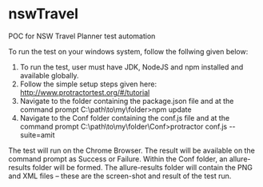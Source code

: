 # nswTravel
POC for NSW Travel Planner test automation

To run the test on your windows system, follow the follwing given below:
1. To run the test, user must have JDK, NodeJS and npm installed and available globally.
2. Follow the simple setup steps given here: http://www.protractortest.org/#/tutorial
3. Navigate to the folder containing the package.json file and at the command prompt C:\path\to\my\folder>npm update
4. Navigate to the Conf folder containing the conf.js file and at the command prompt 
C:\path\to\my\folder\Conf>protractor conf.js --suite=amit

The test will run on the Chrome Browser.
The result will be available on the command prompt as Success or Failure.
Within the Conf folder, an allure-results folder will be formed.
The allure-results folder will contain the PNG and XML files – these are the screen-shot and result of the test run.
